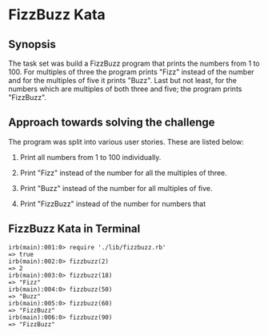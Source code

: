 FizzBuzz Kata
======================

Synopsis
---------

The task set was build a FizzBuzz program that prints the numbers from 1 to 100. For multiples of three the program prints "Fizz" instead of the number and for the multiples of five it prints "Buzz". Last but not least, for the numbers which are multiples of both three and five; the program prints "FizzBuzz".


Approach towards solving the challenge
--------------------------------------

The program was split into various user stories. These are listed below:

1) Print all numbers from 1 to 100 individually.

2) Print "Fizz" instead of the number for all the multiples of three.

3) Print "Buzz" instead of the number for all multiples of  five.

4) Print "FizzBuzz" instead of the number for numbers that


FizzBuzz Kata in Terminal
---------------------------------
```
irb(main):001:0> require './lib/fizzbuzz.rb'
=> true
irb(main):002:0> fizzbuzz(2)
=> 2
irb(main):003:0> fizzbuzz(18)
=> "Fizz"
irb(main):004:0> fizzbuzz(50)
=> "Buzz"
irb(main):005:0> fizzbuzz(60)
=> "FizzBuzz"
irb(main):006:0> fizzbuzz(90)
=> "FizzBuzz"
```
